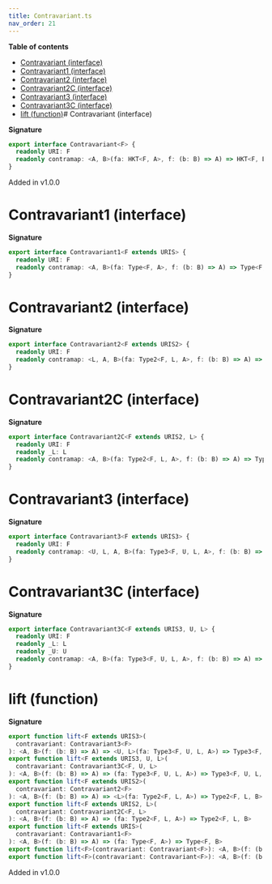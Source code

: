```yaml
---
title: Contravariant.ts
nav_order: 21
---
```


**Table of contents**

- [Contravariant (interface)](#contravariant-interface)
- [Contravariant1 (interface)](#contravariant1-interface)
- [Contravariant2 (interface)](#contravariant2-interface)
- [Contravariant2C (interface)](#contravariant2c-interface)
- [Contravariant3 (interface)](#contravariant3-interface)
- [Contravariant3C (interface)](#contravariant3c-interface)
- [lift (function)](#lift-function)# Contravariant (interface)

**Signature**

```ts
export interface Contravariant<F> {
  readonly URI: F
  readonly contramap: <A, B>(fa: HKT<F, A>, f: (b: B) => A) => HKT<F, B>
}
```

Added in v1.0.0

# Contravariant1 (interface)

**Signature**

```ts
export interface Contravariant1<F extends URIS> {
  readonly URI: F
  readonly contramap: <A, B>(fa: Type<F, A>, f: (b: B) => A) => Type<F, B>
}
```

# Contravariant2 (interface)

**Signature**

```ts
export interface Contravariant2<F extends URIS2> {
  readonly URI: F
  readonly contramap: <L, A, B>(fa: Type2<F, L, A>, f: (b: B) => A) => Type2<F, L, B>
}
```

# Contravariant2C (interface)

**Signature**

```ts
export interface Contravariant2C<F extends URIS2, L> {
  readonly URI: F
  readonly _L: L
  readonly contramap: <A, B>(fa: Type2<F, L, A>, f: (b: B) => A) => Type2<F, L, B>
}
```

# Contravariant3 (interface)

**Signature**

```ts
export interface Contravariant3<F extends URIS3> {
  readonly URI: F
  readonly contramap: <U, L, A, B>(fa: Type3<F, U, L, A>, f: (b: B) => A) => Type3<F, U, L, B>
}
```

# Contravariant3C (interface)

**Signature**

```ts
export interface Contravariant3C<F extends URIS3, U, L> {
  readonly URI: F
  readonly _L: L
  readonly _U: U
  readonly contramap: <A, B>(fa: Type3<F, U, L, A>, f: (b: B) => A) => Type3<F, U, L, B>
}
```

# lift (function)

**Signature**

```ts
export function lift<F extends URIS3>(
  contravariant: Contravariant3<F>
): <A, B>(f: (b: B) => A) => <U, L>(fa: Type3<F, U, L, A>) => Type3<F, U, L, B>
export function lift<F extends URIS3, U, L>(
  contravariant: Contravariant3C<F, U, L>
): <A, B>(f: (b: B) => A) => (fa: Type3<F, U, L, A>) => Type3<F, U, L, B>
export function lift<F extends URIS2>(
  contravariant: Contravariant2<F>
): <A, B>(f: (b: B) => A) => <L>(fa: Type2<F, L, A>) => Type2<F, L, B>
export function lift<F extends URIS2, L>(
  contravariant: Contravariant2C<F, L>
): <A, B>(f: (b: B) => A) => (fa: Type2<F, L, A>) => Type2<F, L, B>
export function lift<F extends URIS>(
  contravariant: Contravariant1<F>
): <A, B>(f: (b: B) => A) => (fa: Type<F, A>) => Type<F, B>
export function lift<F>(contravariant: Contravariant<F>): <A, B>(f: (b: B) => A) => (fa: HKT<F, A>) => HKT<F, B>
export function lift<F>(contravariant: Contravariant<F>): <A, B>(f: (b: B) => A) => (fa: HKT<F, A>) => HKT<F, B> { ... }
```

Added in v1.0.0
